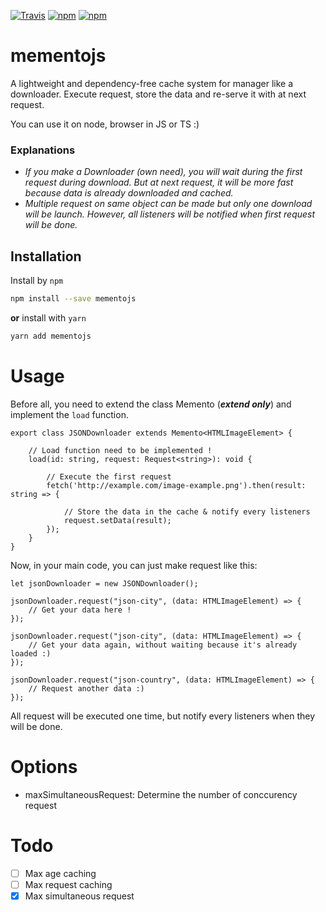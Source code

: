 [![Travis](https://img.shields.io/travis/Pi-Bouf/mementojs.svg)](https://travis-ci.org/Pi-Bouf/mementojs/)
[![npm](https://img.shields.io/npm/v/mementojs.svg)](https://www.npmjs.com/package/mementojs)
[![npm](https://img.shields.io/npm/dt/mementojs.svg)](https://www.npmjs.com/package/mementojs)

# mementojs

A lightweight and dependency-free cache system for manager like a downloader.
Execute request, store the data and re-serve it with at next request. 

You can use it on node, browser in JS or TS :)

### Explanations
- *If you make a Downloader (own need), you will wait during the first request during download. But at next request, it will be more fast because data is already downloaded and cached.*
- *Multiple request on same object can be made but only one download will be launch. However, all listeners will be notified when first request will be done.*  

## Installation

Install by `npm`

```sh
npm install --save mementojs
```

**or** install with `yarn`

```sh
yarn add mementojs
```

# Usage
Before all, you need to extend the class Memento (***extend only***) and implement the `load` function.

```
export class JSONDownloader extends Memento<HTMLImageElement> {
    
    // Load function need to be implemented ! 
    load(id: string, request: Request<string>): void {
        
        // Execute the first request
        fetch('http://example.com/image-example.png').then(result: string => {

            // Store the data in the cache & notify every listeners
            request.setData(result);
        });
    }
}
```

Now, in your main code, you can just make request like this:
```
let jsonDownloader = new JSONDownloader();

jsonDownloader.request("json-city", (data: HTMLImageElement) => {
    // Get your data here ! 
});

jsonDownloader.request("json-city", (data: HTMLImageElement) => {
    // Get your data again, without waiting because it's already loaded :)
});

jsonDownloader.request("json-country", (data: HTMLImageElement) => {
    // Request another data :)
});
```
All request will be executed one time, but notify every listeners when they will be done.

# Options
* maxSimultaneousRequest: Determine the number of conccurency request


# Todo
- [ ] Max age caching
- [ ] Max request caching
- [x] Max simultaneous request 